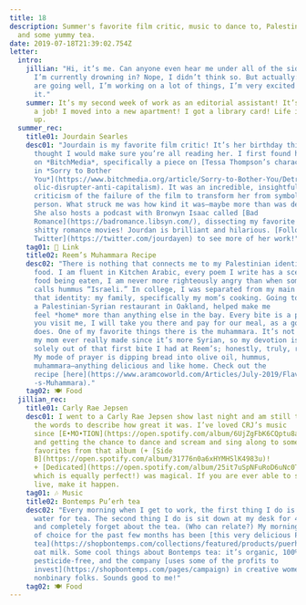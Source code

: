 ```yaml
---
title: 18
description: Summer's favorite film critic, music to dance to, Palestinian food,
  and some yummy tea.
date: 2019-07-18T21:39:02.754Z
letter:
  intro:
    jillian: "Hi, it’s me. Can anyone even hear me under all of the side projects
      I’m currently drowning in? Nope, I didn’t think so. But actually: things
      are going well, I’m working on a lot of things, I’m very excited about
      it."
    summer: It’s my second week of work as an editorial assistant! It’s cool! I have
      a job! I moved into a new apartment! I got a library card! Life is looking
      up.
  summer_rec:
    title01: Jourdain Searles
    desc01: "Jourdain is my favorite film critic! It’s her birthday this week, so I
      thought I would make sure you’re all reading her. I first found her work
      on *BitchMedia*, specifically a piece on [Tessa Thompson’s character
      in *Sorry to Bother
      You*](https://www.bitchmedia.org/article/Sorry-to-Bother-You/Detroit-symb\
      olic-disrupter-anti-capitalism). It was an incredible, insightful
      criticism of the failure of the film to transform her from symbol to
      person. What struck me was how kind it was—maybe more than was deserved?
      She also hosts a podcast with Bronwyn Isaac called [Bad
      Romance](https://badromance.libsyn.com/), dissecting my favorite genre:
      shitty romance movies! Jourdan is brilliant and hilarious. [Follow her on
      Twitter](https://twitter.com/jourdayen) to see more of her work!"
    tag01: 🔗 Link
    title02: Reem’s Muhammara Recipe
    desc02: "There is nothing that connects me to my Palestinian identity more than
      food. I am fluent in Kitchen Arabic, every poem I write has a scene of
      food being eaten, I am never more righteously angry than when someone
      calls hummus “Israeli.” In college, I was separated from my main source of
      that identity: my family, specifically my mom’s cooking. Going to Reem’s,
      a Palestinian-Syrian restaurant in Oakland, helped make me
      feel *home* more than anything else in the bay. Every bite is a poem. If
      you visit me, I will take you there and pay for our meal, as a good Arab
      does. One of my favorite things there is the muhammara. It’s not something
      my mom ever really made since it’s more Syrian, so my devotion is born
      solely out of that first bite I had at Reem’s; honestly, truly, religious.
      My mode of prayer is dipping bread into olive oil, hummus,
      muhammara—anything delicious and like home. Check out the
      recipe [here](https://www.aramcoworld.com/Articles/July-2019/Flavors-Reem\
      -s-Muhammara)."
    tag02: 🍽️ Food
  jillian_rec:
    title01: Carly Rae Jepsen
    desc01: I went to a Carly Rae Jepsen show last night and am still trying to find
      the words to describe how great it was. I’ve loved CRJ’s music
      since [E•MO•TION](https://open.spotify.com/album/6UjZgFbK6CQptu8aOobzPV),
      and getting the chance to dance and scream and sing along to some of my
      favorites from that album (+ [Side
      B](https://open.spotify.com/album/31776n0a6xHYMHSlK4983u)!
      + [Dedicated](https://open.spotify.com/album/25it7uSpNFuRoD6uNc0Tfu),
      which is equally perfect!) was magical. If you are ever able to see CRJ
      live, make it happen.
    tag01: 🎶 Music
    title02: Bontemps Pu’erh tea
    desc02: "Every morning when I get to work, the first thing I do is heat up some
      water for tea. The second thing I do is sit down at my desk for 45 minutes
      and completely forget about the tea. (Who can relate?) My morning beverage
      of choice for the past few months has been [this very delicious Pu’erh
      tea](https://shopbontemps.com/collections/featured/products/puerh) with
      oat milk. Some cool things about Bontemps tea: it’s organic, 100%
      pesticide-free, and the company [uses some of the profits to
      invest](https://shopbontemps.com/pages/campaign) in creative women and
      nonbinary folks. Sounds good to me!"
    tag02: 🍽️ Food
---
```

